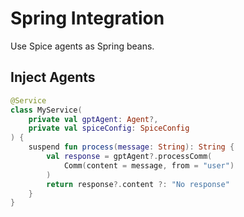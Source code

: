 # Spring Integration

Use Spice agents as Spring beans.

## Inject Agents

```kotlin
@Service
class MyService(
    private val gptAgent: Agent?,
    private val spiceConfig: SpiceConfig
) {
    suspend fun process(message: String): String {
        val response = gptAgent?.processComm(
            Comm(content = message, from = "user")
        )
        return response?.content ?: "No response"
    }
}
```
